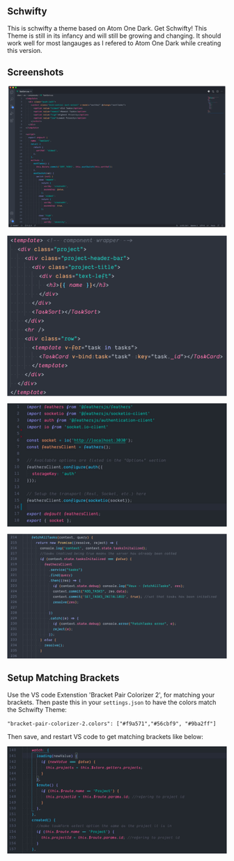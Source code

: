 ## Schwifty

This is schwifty a theme based on Atom One Dark. Get Schwifty! This Theme is still in its infancy and will still be growing and changing. It should work well for most langauges as I refered to Atom One Dark while creating this version.

## Screenshots

![ScreenShot](/images/main.png)

![ScreenShot](/images/html.png)

![ScreenShot](/images/imports.jpg)

![ScreenShot](/images/promises.png)

## Setup Matching Brackets

Use the VS code Extenstion 'Bracket Pair Colorizer 2', for matching your brackets. 
Then paste this in your `settings.json` to have the colors match the Schwifty Theme:

`"bracket-pair-colorizer-2.colors": ["#f9a571","#56cbf9", "#9ba2ff"]`

Then save, and restart VS code to get matching brackets like below:

![ScreenShot](/images/bracket-matching-thumbnail.jpg)


